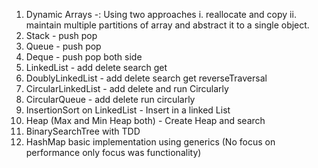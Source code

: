 1. Dynamic Arrays -: 
	Using two approaches 
		i. reallocate and copy 
		ii. maintain multiple partitions of array and abstract it to a single object.
2. Stack - push pop
3. Queue - push pop 
4. Deque - push pop both side
5. LinkedList - add delete search get
6. DoublyLinkedList - add delete search get reverseTraversal
7. CircularLinkedList - add delete and run Circularly
8. CircularQueue - add delete run circularly
9. InsertionSort on LinkedList - Insert in a linked List
10. Heap (Max and Min Heap both) - Create Heap and search
11. BinarySearchTree with TDD 
12. HashMap basic implementation using generics (No focus on performance only focus was functionality) 
